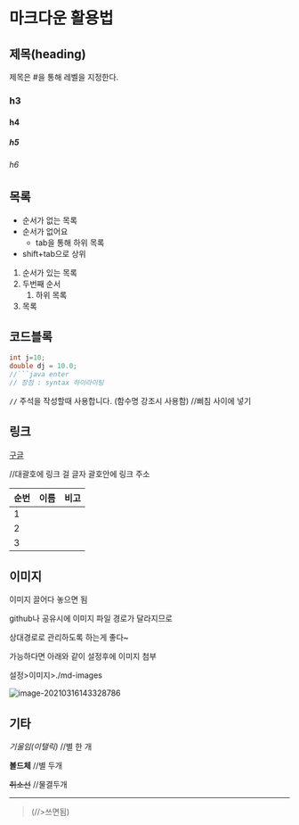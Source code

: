 # 마크다운 활용법

## 제목(heading)

제목은 #을 통해 레벨을 지정한다.

### h3

#### h4

##### h5

###### h6

## 목록

* 순서가 없는 목록
* 순서가 없어요
  * tab을 통해 하위 목록
* shift+tab으로 상위

1. 순서가 있는 목록
2. 두번째 순서
   1. 하위 목록
3. 목록



## 코드블록

```java
int j=10;
double dj = 10.0;
//```java enter
// 장점 : syntax 하이라이팅
```



`//` 주석을 작성할때 사용합니다. (함수명 강조시 사용함) //삐침 사이에 넣기

## 링크

[구글](https://google.com)

//대괄호에 링크 걸 글자 괄호안에 링크 주소



| 순번 | 이름 | 비고 |
| ---- | ---- | ---- |
| 1    |      |      |
| 2    |      |      |
| 3    |      |      |



## 이미지


이미지 끌어다 놓으면 됨

github나 공유시에 이미지 파일 경로가 달라지므로

상대경로로 관리하도록 하는게 좋다~

가능하다면 아래와 같이 설정후에 이미지 첨부

설정>이미지>./md-images

![image-20210316143328786](C:\Users\user\AppData\Roaming\Typora\typora-user-images\image-20210316143328786.png)



## 기타

*기울임(이탤릭)* 	//별 한 개

**볼드체**	//별 두개

~~취소선~~   //물결두개

---

> (//>쓰면됨)
